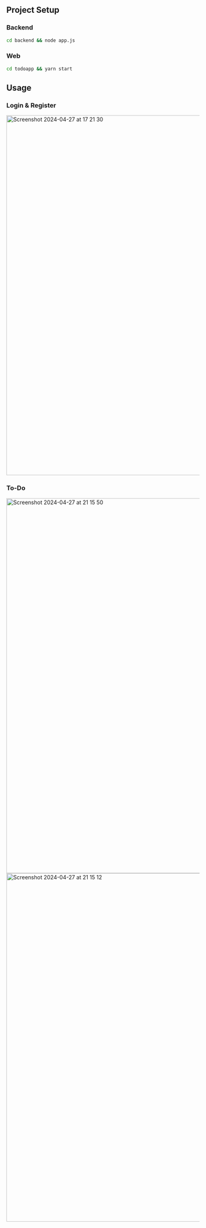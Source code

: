 ## Project Setup

### Backend
```bash
cd backend && node app.js
```

### Web
```bash
cd todoapp && yarn start
```

## Usage

### Login & Register

<img width="938" alt="Screenshot 2024-04-27 at 17 21 30" src="https://github.com/frkinal/To-Do/assets/70931362/b87335d3-7288-42f7-be58-72653fd1e120">

### To-Do

<img width="977" alt="Screenshot 2024-04-27 at 21 15 50" src="https://github.com/frkinal/To-Do/assets/70931362/985bab9f-b175-4eb4-b9ad-3d0f2700b3be">
<img width="908" alt="Screenshot 2024-04-27 at 21 15 12" src="https://github.com/frkinal/To-Do/assets/70931362/140ae2b2-6a6a-414d-a3dd-508fe8357f15">
